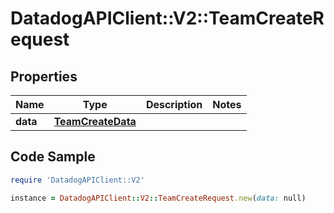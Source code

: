 # DatadogAPIClient::V2::TeamCreateRequest

## Properties

Name | Type | Description | Notes
------------ | ------------- | ------------- | -------------
**data** | [**TeamCreateData**](TeamCreateData.md) |  | 

## Code Sample

```ruby
require 'DatadogAPIClient::V2'

instance = DatadogAPIClient::V2::TeamCreateRequest.new(data: null)
```


